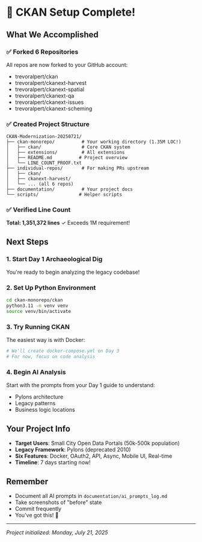 # 🎉 CKAN Setup Complete!

## What We Accomplished

### ✅ Forked 6 Repositories
All repos are now forked to your GitHub account:
- trevoralpert/ckan
- trevoralpert/ckanext-harvest
- trevoralpert/ckanext-spatial
- trevoralpert/ckanext-qa
- trevoralpert/ckanext-issues
- trevoralpert/ckanext-scheming

### ✅ Created Project Structure
```
CKAN-Modernization-20250721/
├── ckan-monorepo/          # Your working directory (1.35M LOC!)
│   ├── ckan/               # Core CKAN system
│   ├── extensions/         # All extensions
│   ├── README.md          # Project overview
│   └── LINE_COUNT_PROOF.txt
├── individual-repos/       # For making PRs upstream
│   ├── ckan/
│   ├── ckanext-harvest/
│   └── ... (all 6 repos)
├── documentation/          # Your project docs
└── scripts/               # Helper scripts
```

### ✅ Verified Line Count
**Total: 1,351,372 lines** ✓ Exceeds 1M requirement!

## Next Steps

### 1. Start Day 1 Archaeological Dig
You're ready to begin analyzing the legacy codebase!

### 2. Set Up Python Environment
```bash
cd ckan-monorepo/ckan
python3.11 -m venv venv
source venv/bin/activate
```

### 3. Try Running CKAN
The easiest way is with Docker:
```bash
# We'll create docker-compose.yml on Day 3
# For now, focus on code analysis
```

### 4. Begin AI Analysis
Start with the prompts from your Day 1 guide to understand:
- Pylons architecture
- Legacy patterns
- Business logic locations

## Your Project Info
- **Target Users**: Small City Open Data Portals (50k-500k population)
- **Legacy Framework**: Pylons (deprecated 2010)
- **Six Features**: Docker, OAuth2, API, Async, Mobile UI, Real-time
- **Timeline**: 7 days starting now!

## Remember
- Document all AI prompts in `documentation/ai_prompts_log.md`
- Take screenshots of "before" state
- Commit frequently
- You've got this! 💪

---
*Project initialized: Monday, July 21, 2025* 